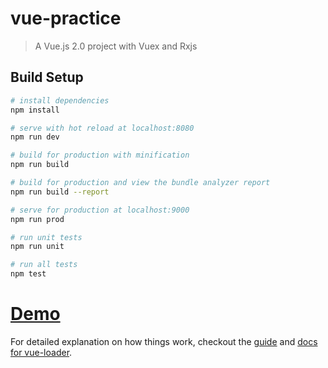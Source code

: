 # vue-practice

> A Vue.js 2.0 project with Vuex and Rxjs

## Build Setup

``` bash
# install dependencies
npm install

# serve with hot reload at localhost:8080
npm run dev

# build for production with minification
npm run build

# build for production and view the bundle analyzer report
npm run build --report

# serve for production at localhost:9000
npm run prod

# run unit tests
npm run unit

# run all tests
npm test
```
# [Demo](http://learnandgrow.club:9000/)

For detailed explanation on how things work, checkout the [guide](http://vuejs-templates.github.io/webpack/) and [docs for vue-loader](http://vuejs.github.io/vue-loader).

